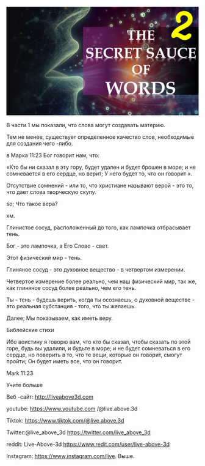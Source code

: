 ![Video cover image](../cover.jpeg "cover-photo")

В части 1 мы показали, что слова могут создавать материю.

Тем не менее, существует определенное качество слов, необходимые для создания чего -либо.

в Марка 11:23 Бог говорит нам, что:

«Кто бы ни сказал в эту гору, будет удален и будет брошен в море; и не сомневается в его сердце, но верит; У него будет то, что он говорит ».

Отсутствие сомнений - или то, что христиане называют верой - это то, что дает слова творческую скупу.

so; Что такое вера?

хм.

Глинистое сосуд, расположенный до того, как лампочка отбрасывает тень.

Бог - это лампочка, а Его Слово - свет.

Этот физический мир - тень.

Глиняное сосуд - это духовное вещество - в четвертом измерении.

Четвертое измерение более реально, чем наш физический мир, так же, как глиняное сосуд более реально, чем его тень.

Ты - тень - будешь верить, когда ты осознаешь, о духовной веществе - это реальная субстанция - того, что ты желаешь.

Далее; Мы показываем, как иметь веру.

Библейские стихи

Ибо воистину я говорю вам, что кто бы сказал, чтобы сказать по этой горе, будь вы удалили, и будьте в море; и не будет сомневаться в его сердце, но поверить в то, что те вещи, которые он говорит, смогут пройти; Он будет иметь все, что он говорит.

Mark 11:23

Учите больше

Веб -сайт: http://liveabove3d.com

youtube: https://www.youtube.com /@live.above.3d

Tiktok: https://www.tiktok.com/@live.above.3d

Twitter:@live_above_3d https://twitter.com/live_above_3d

reddit: Live-Above-3d https://www.redit.com/user/live-above-3d

Instagram: https://www.instagram.com/live. Выше.